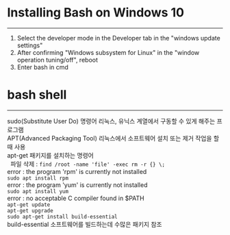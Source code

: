 # Installing Bash on Windows 10  
***  
1. Select the developer mode in the Developer tab in the "windows update settings"  
2. After confirming "Windows subsystem for Linux" in the "window operation tuning/off", reboot  
3. Enter bash in cmd  
# bash shell  
***  
sudo(Substitute User Do) 명령어 리눅스, 유닉스 계열에서 구동할 수 있게 해주는 프로그램  
APT(Advanced Packaging Tool) 리눅스에서 소프트웨어 설치 또는 제거 작업을 할 때 사용  
apt-get 패키지를 설치하는 명령어  
  
파일 삭제 : `find /root -name 'file' -exec rm -r {} \;`  
error : the program 'rpm' is currently not installed  
`sudo apt install rpm`  
error : the program 'yum' is currently not installed  
`sudo apt install yum`  
error : no acceptable C compiler found in $PATH  
`apt-get update`  
`apt-get upgrade`  
`sudo apt-get install build-essential`  
build-essential 소프트웨어를 빌드하는데 수많은 패키지 참조


